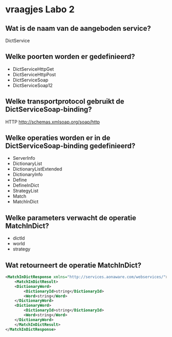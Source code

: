 # vraagjes Labo 2

## Wat is de naam van de aangeboden service?
DictService

## Welke poorten worden er gedefinieerd?
 - DictServiceHttpGet
 - DictServiceHttpPost
 - DictServiceSoap
 - DictServiceSoap12

## Welke transportprotocol gebruikt de DictServiceSoap-binding?
HTTP
http://schemas.xmlsoap.org/soap/http


## Welke operaties worden er in de DictServiceSoap-binding gedefinieerd?
 - ServerInfo 
 - DictionaryList
 - DictionaryListExtended
 - DictionaryInfo
 - Define
 - DefineInDict
 - StrategyList
 - Match
 - MatchInDict
 
## Welke parameters verwacht de operatie MatchInDict?
 - dictId
 - world
 - strategy 

## Wat retourneert de operatie MatchInDict?
```xml 
<MatchInDictResponse xmlns="http://services.aonaware.com/webservices/">
    <MatchInDictResult>
    <DictionaryWord>
        <DictionaryId>string</DictionaryId>
        <Word>string</Word>
    </DictionaryWord>
    <DictionaryWord>
        <DictionaryId>string</DictionaryId>
        <Word>string</Word>
    </DictionaryWord>
    </MatchInDictResult>
</MatchInDictResponse>
```